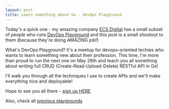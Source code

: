 ```yaml
---
layout: post
title: Learn something about Go - DevOps Playground
---
```


Today's a quick one - my amazing company [ECS Digital](https://ecs.co.uk/digital-engineering/) has a small subset of people who runs [DevOps Playground](https://www.meetup.com/DevOpsPlayground/) and this post is a small shootout to them (because they're doing AMAZING job!)

What's DevOps Playground? It's a meetup for devops-oriented techies who wants to learn something new about their profession. This time, I'm more than proud to run the next one on May 28th and teach you all something about writing full CRUD (Create-Read-Upload-Delete) RESTful API in Go!

I'll walk you through all the techniques I use to create APIs and we'll make everything nice and deployable!

Hope to see you all there - [sign up HERE](https://www.meetup.com/DevOpsPlayground/events/270672982/)

Also, check all [previous playgrounds](https://github.com/DevOpsPlayground/)
